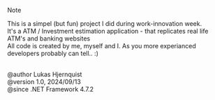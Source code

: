 > [!NOTE]
> This is a simpel (but fun) project I did during work-innovation week.
> <br />It's a ATM / Investment estimation application - that replicates real life ATM's and banking websites
> <br />All code is created by me, myself and I. As you more experianced developers probably can tell.. :)
>
> <br />@author  Lukas Hjernquist
> <br />@version 1.0, 2024/09/13
> <br />@since   .NET Framework 4.7.2
